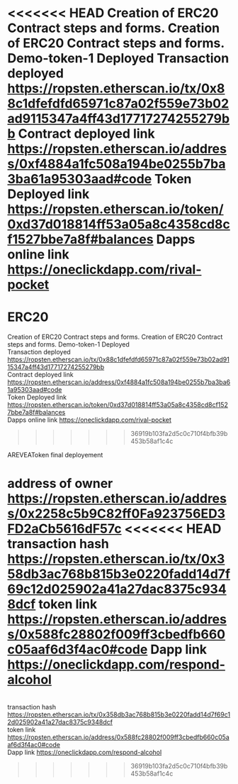 <<<<<<< HEAD
Creation of ERC20 Contract steps and forms. Creation of ERC20 Contract steps and forms. Demo-token-1 Deployed
Transaction deployed https://ropsten.etherscan.io/tx/0x88c1dfefdfd65971c87a02f559e73b02ad9115347a4ff43d17717274255279bb
Contract deployed link https://ropsten.etherscan.io/address/0xf4884a1fc508a194be0255b7ba3ba61a95303aad#code
Token Deployed link https://ropsten.etherscan.io/token/0xd37d018814ff53a05a8c4358cd8cf1527bbe7a8f#balances
Dapps online link https://oneclickdapp.com/rival-pocket
=======
# ERC20
Creation of ERC20 Contract steps  and forms.
Creation of ERC20 Contract steps  and forms.
Demo-token-1 Deployed 
<br>Transaction deployed 
https://ropsten.etherscan.io/tx/0x88c1dfefdfd65971c87a02f559e73b02ad9115347a4ff43d17717274255279bb
<br>Contract deployed link
https://ropsten.etherscan.io/address/0xf4884a1fc508a194be0255b7ba3ba61a95303aad#code
<br>Token Deployed  link 
https://ropsten.etherscan.io/token/0xd37d018814ff53a05a8c4358cd8cf1527bbe7a8f#balances
<br>Dapps online link 
https://oneclickdapp.com/rival-pocket

>>>>>>> 36919b103fa2d5c0c710f4bfb39b453b58af1c4c

AREVEAToken final deployement

address of owner https://ropsten.etherscan.io/address/0x2258c5b9C82ff0Fa923756ED3FD2aCb5616dF57c
<<<<<<< HEAD
transaction hash https://ropsten.etherscan.io/tx/0x358db3ac768b815b3e0220fadd14d7f69c12d025902a41a27dac8375c9348dcf
token link https://ropsten.etherscan.io/address/0x588fc28802f009ff3cbedfb660c05aaf6d3f4ac0#code
Dapp link https://oneclickdapp.com/respond-alcohol
=======
<br>transaction hash https://ropsten.etherscan.io/tx/0x358db3ac768b815b3e0220fadd14d7f69c12d025902a41a27dac8375c9348dcf
<br>token link https://ropsten.etherscan.io/address/0x588fc28802f009ff3cbedfb660c05aaf6d3f4ac0#code
<br>Dapp link https://oneclickdapp.com/respond-alcohol
>>>>>>> 36919b103fa2d5c0c710f4bfb39b453b58af1c4c
